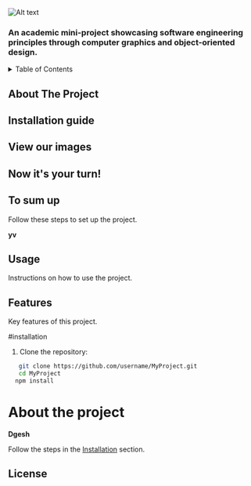 <img src="https://github.com/user-attachments/assets/0b046f60-3e42-45ef-b4db-e916fcb00326" alt="Alt text">

### An academic mini-project showcasing software engineering principles through computer graphics and object-oriented design.
<details>
  <summary>Table of Contents</summary>
  <ol>
    <li><a href="#about-the-project">About The Project</a></li>
    <li><a href="#installation_guide">Installation guide</a></li>
    <li><a href="#view_our_images">View our images</a></li>
    <li><a href="#roadmap">Now it's your turn!</a></li>
    <li><a href="#to_sum_up">To sum up</a></li>
  </ol>
</details>

## About The Project
## Installation guide
## View our images
## Now it's your turn!
## To sum up



Follow these steps to set up the project.

**yv**
## Usage
Instructions on how to use the project.
## Features
Key features of this project.

#installation

1. Clone the repository:
```bash
   git clone https://github.com/username/MyProject.git
   cd MyProject
  npm install
```

# About the project
**Dgesh**

Follow the steps in the [Installation](#installation) section.













## License

